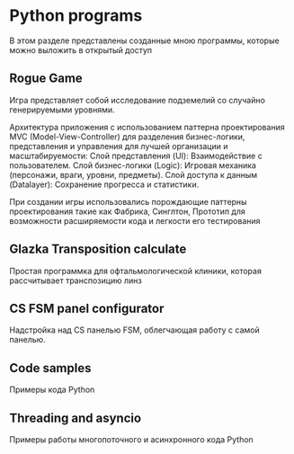 # Python programs

В этом разделе представлены созданные мною программы, которые можно выложить в открытый доступ

## Rogue Game
Игра представляет собой исследование подземелий со случайно генерируемыми уровнями.

Архитектура приложения с использованием паттерна проектирования MVC (Model-View-Controller)
для разделения бизнес-логики, представления и управления для лучшей организации и масштабируемости:
Слой представления (UI): Взаимодействие с пользователем.
Слой бизнес-логики (Logic): Игровая механика (персонажи, враги, уровни, предметы).
Слой доступа к данным (Datalayer): Сохранение прогресса и статистики.

При создании игры использовались порождающие паттерны проектирования такие как Фабрика, Синглтон, Прототип для 
возможности расширяемости кода и легкости его тестирования

## Glazka Transposition calculate
Простая программка для офтальмологической клиники, которая рассчитывает транспозицию линз

## CS FSM panel configurator
Надстройка над CS панелью FSM, облегчающая работу с самой панелью.

## Code samples
Примеры кода Python

## Threading and asyncio
Примеры работы многопоточного и асинхронного кода Python

